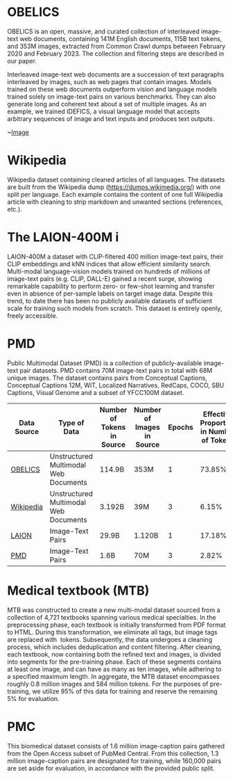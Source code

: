 # OBELICS

OBELICS is an open, massive, and curated collection of interleaved image-text web documents, containing 141M English documents, 115B text tokens, and 353M images, extracted from Common Crawl dumps between February 2020 and February 2023. The collection and filtering steps are described in our paper.

Interleaved image-text web documents are a succession of text paragraphs interleaved by images, such as web pages that contain images. Models trained on these web documents outperform vision and language models trained solely on image-text pairs on various benchmarks. They can also generate long and coherent text about a set of multiple images. As an example, we trained IDEFICS, a visual language model that accepts arbitrary sequences of image and text inputs and produces text outputs.


~[Image](https://atlas.nomic.ai/map/f2fba2aa-3647-4f49-a0f3-9347daeee499/ee4a84bd-f125-4bcc-a683-1b4e231cb10f)

# Wikipedia

Wikipedia dataset containing cleaned articles of all languages. The datasets are built from the Wikipedia dump (https://dumps.wikimedia.org/) with one split per language. Each example contains the content of one full Wikipedia article with cleaning to strip markdown and unwanted sections (references, etc.).


# The LAION-400M i

LAION-400M a dataset with CLIP-filtered 400 million image-text pairs, their CLIP embeddings and kNN indices that allow efficient similarity search. Multi-modal language-vision models trained on hundreds of millions of image-text pairs (e.g. CLIP, DALL-E) gained a recent surge, showing remarkable capability to perform zero- or few-shot learning and transfer even in absence of per-sample labels on target image data. Despite this trend, to date there has been no publicly available datasets of sufficient scale for training such models from scratch. This dataset is entirely openly, freely accessible.

# PMD

Public Multimodal Dataset (PMD) is a collection of publicly-available image-text pair datasets. PMD contains 70M image-text pairs in total with 68M unique images. The dataset contains pairs from Conceptual Captions, Conceptual Captions 12M, WIT, Localized Narratives, RedCaps, COCO, SBU Captions, Visual Genome and a subset of YFCC100M dataset.



| Data Source | Type of Data                             | Number of Tokens in Source | Number of Images in Source | Epochs | Effective Proportion in Number of Tokens |
|-------------|-----------------------------------------|---------------------------|---------------------------|--------|-----------------------------------------|
| [OBELICS](https://huggingface.co/datasets/HuggingFaceM4/OBELICS)     | Unstructured Multimodal Web Documents    | 114.9B                      | 353M                      | 1      | 73.85%                                  |
| [Wikipedia](https://huggingface.co/datasets/wikipedia)   | Unstructured Multimodal Web Documents    | 3.192B                     | 39M                     | 3      | 6.15%                                  |
| [LAION](https://huggingface.co/datasets/laion/laion2B-en)       | Image-Text Pairs                         | 29.9B                      | 1.120B                      | 1      | 17.18%
| [PMD](https://huggingface.co/datasets/facebook/pmd)         | Image-Text Pairs                         | 1.6B                      | 70M                      | 3      | 2.82%                                   |                                |


# Medical textbook (MTB)

MTB was constructed to create a new multi-modal dataset sourced from a collection of 4,721 textbooks spanning various medical specialties. In the preprocessing phase, each textbook is initially transformed from PDF format to HTML. During this transformation, we eliminate all tags, but image tags are replaced with <image> tokens. Subsequently, the data undergoes a cleaning process, which includes deduplication and content filtering. After cleaning, each textbook, now containing both the refined text and images, is divided into segments for the pre-training phase. Each of these segments contains at least one image, and can have as many as ten images, while adhering to a specified maximum length. In aggregate, the MTB dataset encompasses roughly 0.8 million images and 584 million tokens. For the purposes of pre-training, we utilize 95% of this data for training and reserve the remaining 5% for evaluation.


# PMC

This biomedical dataset consists of 1.6 million image-caption pairs gathered from the Open Access subset of PubMed Central. From this collection, 1.3 million image-caption pairs are designated for training, while 160,000 pairs are set aside for evaluation, in accordance with the provided public split.
